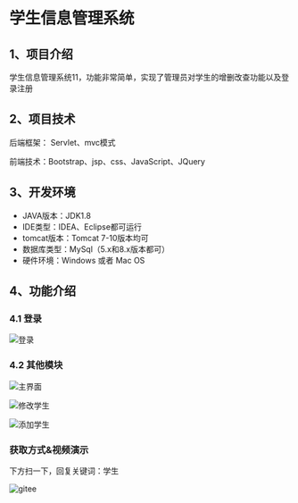 # 学生信息管理系统


## 1、项目介绍

学生信息管理系统11，功能非常简单，实现了管理员对学生的增删改查功能以及登录注册


## 2、项目技术

后端框架： Servlet、mvc模式

前端技术：Bootstrap、jsp、css、JavaScript、JQuery

## 3、开发环境

- JAVA版本：JDK1.8
- IDE类型：IDEA、Eclipse都可运行
- tomcat版本：Tomcat 7-10版本均可
- 数据库类型：MySql（5.x和8.x版本都可） 
- 硬件环境：Windows 或者 Mac OS


## 4、功能介绍

### 4.1 登录

![登录](https://project-images-1256969109.cos.ap-chongqing.myqcloud.com/Typora-Images/202207182101627.jpg)

### 4.2 其他模块

![主界面](https://project-images-1256969109.cos.ap-chongqing.myqcloud.com/Typora-Images/202207182101540.jpg)

![修改学生](https://project-images-1256969109.cos.ap-chongqing.myqcloud.com/Typora-Images/202207182101790.jpg)

![添加学生](https://project-images-1256969109.cos.ap-chongqing.myqcloud.com/Typora-Images/202207182101599.jpg)

### 获取方式&视频演示

下方扫一下，回复关键词：学生

![gitee](https://project-images-1256969109.cos.ap-chongqing.myqcloud.com/Typora-Images/202309291447341.png)
